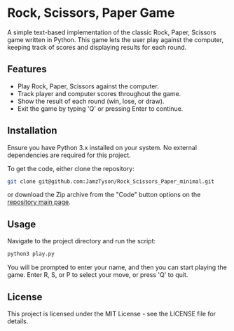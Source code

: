 # Rock, Scissors, Paper Game

A simple text-based implementation of the classic Rock, Paper, Scissors game
written in Python. This game lets the user play against the computer,
keeping track of scores and displaying results for each round.

## Features
- Play Rock, Paper, Scissors against the computer.
- Track player and computer scores throughout the game.
- Show the result of each round (win, lose, or draw).
- Exit the game by typing 'Q' or pressing Enter to continue.

## Installation

Ensure you have Python 3.x installed on your system.
No external dependencies are required for this project.

To get the code, either clone the repository:

```bash
git clone git@github.com:JamzTyson/Rock_Scissors_Paper_minimal.git
```

or download the Zip archive from the "Code" button options on
the [repository main page](https://github.com/JamzTyson/Rock_Scissors_Paper_minimal).

## Usage

Navigate to the project directory and run the script:

```bash
python3 play.py
```

You will be prompted to enter your name, and then you can start playing the
game. Enter R, S, or P to select your move, or press 'Q' to quit.

## License

This project is licensed under the MIT License -
see the LICENSE file for details.
